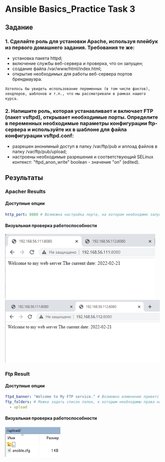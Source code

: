 # Ansible Basics_Practice Task 3
## Задание
### 1. Сделайте роль для установки Apache, используя плейбук из первого домашнего задания. Требования те же:
   - установка пакета httpd;
   - включение службы веб-сервера и проверка, что он запущен;
   - создание файла /var/www/html/index.html;
   - открытие необходимых для работы веб-сервера портов брендмауэра.  

    Хотелось бы увидеть использование переменных (в том числе фактов), хендлеров, шаблонов и т.п., что мы рассматривали в рамках нашего курса.
### 2. Напишите роль, которая устанавливает и включает FTP (пакет vsftpd), открывает необходимые порты. Определите в переменных необходимые параметры конфигурации ftp-сервера и используйте их в шаблоне для файла конфигурации vsftpd.conf:
   - разрешен анонимный доступ в папку /var/ftp/pub и аплоад файлов в папку /var/ftp/pub/upload;
   - настроены необходимые разрешения и соответствующий SELinux контекст: "ftpd_anon_write" boolean - значение "on" (edited).
## Результаты
### Apacher Results
#### Доступные опции
```yml
http_port: 8080 # Возможна настройка порта, на котором необходимо запустить сервис
```
#### Визуальная проверка работоспособности
![HTTP node 1](images/HTTP_node1.png)
![HTTP node 2](images/HTTP_node2.png)
### Ftp Result
#### Доступные опции
```yml
ftpd_banner: "Welcome to My FTP service." # Возможно изменение приветствия
ftp_folders: # Можно задать список папок, к которым необходимы права на запись
  - upload
```
#### Визуальная проверка работоспособности
![HTTP node 2](images/FTP.png)